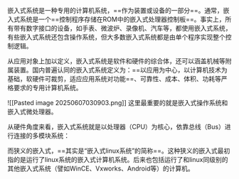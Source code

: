 嵌入式系统是一种专用的计算机系统，==作为装置或设备的一部分==。通常，嵌入式系统是一个==控制程序存储在ROM中的嵌入式处理器控制板==。事实上，所有带有数字接口的设备，如手表、微波炉、录像机、汽车等，都使用嵌入式系统，有些嵌入式系统还包含操作系统，但大多数嵌入式系统都是由单个程序实现整个控制逻辑。

从应用对象上加以定义，嵌入式系统是软件和硬件的综合体，还可以涵盖机械等附属装置。国内普遍认同的嵌入式系统定义为：==以应用为中心，以计算机技术为基础，软硬件可裁剪，适应应用系统对功能==、可靠性、成本、体积、功耗等严格要求的专用计算机系统。

![[Pasted image 20250607030903.png]]
这里最重要的就是嵌入式操作系统和嵌入式微处理器。

从硬件角度来看，嵌入式系统就是以处理器（CPU）为核心，依靠总线（Bus）进行连接的多模块系统：

而狭义的嵌入式，==其实是“嵌入式linux系统”的简称==。这种狭义的嵌入式最初指的是运行了linux系统的嵌入式计算机系统。后来也包括运行了和linux同级别的其他嵌入式系统（譬如WinCE、Vxworks、Android等）的计算机。